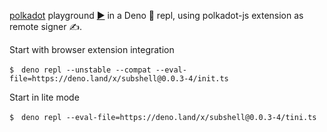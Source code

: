 [polkadot](https://deno.land/x/polkadot) playground [▶️](https://subshell.xyz)
in a Deno 🦕 repl, using polkadot-js extension as remote signer ✍️.

Start with browser extension integration

```
$　deno repl --unstable --compat --eval-file=https://deno.land/x/subshell@0.0.3-4/init.ts
```

Start in lite mode

```
$　deno repl --eval-file=https://deno.land/x/subshell@0.0.3-4/tini.ts
```
